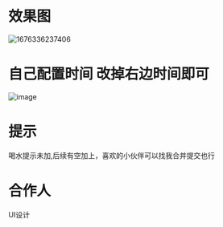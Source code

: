 # 效果图
![1676336237406](https://user-images.githubusercontent.com/87634542/218610630-4b979390-c865-4673-94d5-3591a486b23d.gif)
# 自己配置时间 改掉右边时间即可
![image](https://user-images.githubusercontent.com/87634542/218610680-41ece908-d38d-4e08-a513-abdec6129eb4.png)
# 提示 
喝水提示未加,后续有空加上，喜欢的小伙伴可以找我合并提交也行
# 合作人
<a heaf="#">UI设计</a>

